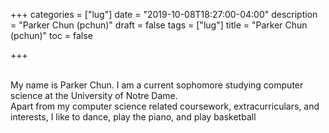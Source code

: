 +++
categories = ["lug"]
date = "2019-10-08T18:27:00-04:00"
description = "Parker Chun (pchun)"
draft = false
tags = ["lug"]
title = "Parker Chun (pchun)"
toc = false

+++

<!--more-->


<br>
My name is Parker Chun. I am a current sophomore studying computer science at the University of Notre Dame.

<br>
Apart from my computer science related coursework, extracurriculars, and interests,
I like to dance, play the piano, and play basketball
<br>
<br>


<br>

<div max-width:"500px">
    
</div>
<br>

<center>

</center>

<br>
